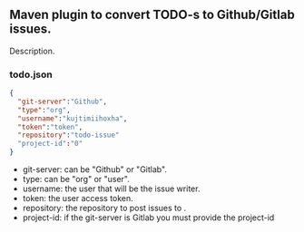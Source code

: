 Maven plugin to convert TODO-s to Github/Gitlab issues.
------------------------------------------------------
Description.

### todo.json
```json
{
  "git-server":"Github",
  "type":"org",
  "username":"kujtimiihoxha",
  "token":"token",
  "repository":"todo-issue"
  "project-id":"0"
}
```

 - git-server: can be "Github" or "Gitlab".
 - type: can be "org" or "user".
 - username: the user that will be the issue writer.
 - token: the user access token.
 - repository: the repository to post issues to .
 - project-id: if the git-server is Gitlab you must provide the project-id